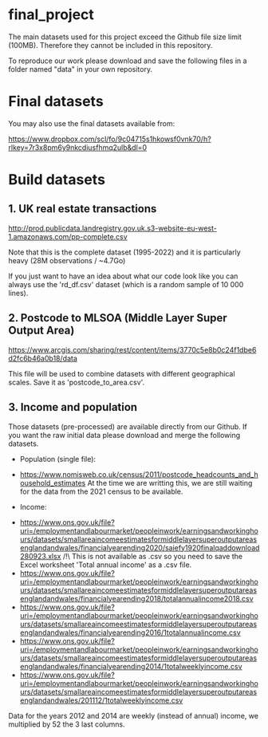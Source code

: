 # final_project

The main datasets used for this project exceed the Github file size limit (100MB). Therefore they cannot be included in this repository. 

To reproduce our work please download and save the following files in a folder named "data" in your own repository.  

# Final datasets

You may also use the final datasets available from: 

https://www.dropbox.com/scl/fo/9c04715s1hkowsf0vnk70/h?rlkey=7r3x8pm6y9nkcdiusfhmq2ulb&dl=0

# Build datasets

## 1. UK real estate transactions

http://prod.publicdata.landregistry.gov.uk.s3-website-eu-west-1.amazonaws.com/pp-complete.csv

Note that this is the complete dataset (1995-2022) and it is particularly heavy (28M observations / ~4.7Go)

If you just want to have an idea about what our code look like you can always use the 'rd_df.csv' dataset (which is a random sample of 10 000 lines).

## 2. Postcode to MLSOA (Middle Layer Super Output Area)

https://www.arcgis.com/sharing/rest/content/items/3770c5e8b0c24f1dbe6d2fc6b46a0b18/data

This file will be used to combine datasets with different geographical scales. 
Save it as 'postcode_to_area.csv'.

## 3. Income and population

Those datasets (pre-processed) are available directly from our Github. 
If you want the raw initial data please download and merge the following datasets. 

- Population (single file):
* https://www.nomisweb.co.uk/census/2011/postcode_headcounts_and_household_estimates
At the time we are writting this, we are still waiting for the data from the 2021 census to be available. 

- Income:
* https://www.ons.gov.uk/file?uri=/employmentandlabourmarket/peopleinwork/earningsandworkinghours/datasets/smallareaincomeestimatesformiddlelayersuperoutputareasenglandandwales/financialyearending2020/saiefy1920finalqaddownload280923.xlsx
/!\ This is not available as .csv so you need to save the Excel worksheet 'Total annual income' as a .csv file.
* https://www.ons.gov.uk/file?uri=/employmentandlabourmarket/peopleinwork/earningsandworkinghours/datasets/smallareaincomeestimatesformiddlelayersuperoutputareasenglandandwales/financialyearending2018/totalannualincome2018.csv
* https://www.ons.gov.uk/file?uri=/employmentandlabourmarket/peopleinwork/earningsandworkinghours/datasets/smallareaincomeestimatesformiddlelayersuperoutputareasenglandandwales/financialyearending2016/1totalannualincome.csv
* https://www.ons.gov.uk/file?uri=/employmentandlabourmarket/peopleinwork/earningsandworkinghours/datasets/smallareaincomeestimatesformiddlelayersuperoutputareasenglandandwales/financialyearending2014/1totalweeklyincome.csv
* https://www.ons.gov.uk/file?uri=/employmentandlabourmarket/peopleinwork/earningsandworkinghours/datasets/smallareaincomeestimatesformiddlelayersuperoutputareasenglandandwales/201112/1totalweeklyincome.csv

Data for the years 2012 and 2014 are weekly (instead of annual) income, we multiplied by 52 the 3 last columns. 
